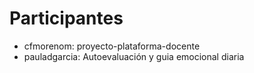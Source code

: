 # Participantes

- cfmorenom: proyecto-plataforma-docente
- pauladgarcia: Autoevaluación y guia emocional diaria
